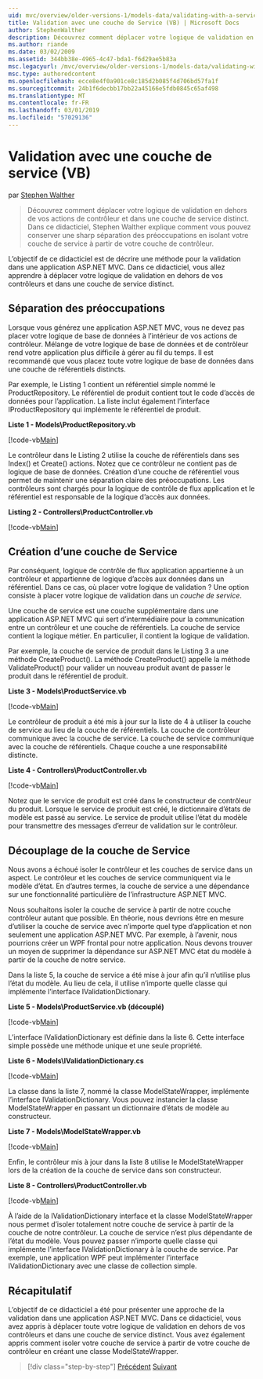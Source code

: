```yaml
---
uid: mvc/overview/older-versions-1/models-data/validating-with-a-service-layer-vb
title: Validation avec une couche de Service (VB) | Microsoft Docs
author: StephenWalther
description: Découvrez comment déplacer votre logique de validation en dehors de vos actions de contrôleur et dans une couche de service distinct. Dans ce didacticiel, Stephen Walther explique comment vous...
ms.author: riande
ms.date: 03/02/2009
ms.assetid: 344bb38e-4965-4c47-bda1-f6d29ae5b83a
msc.legacyurl: /mvc/overview/older-versions-1/models-data/validating-with-a-service-layer-vb
msc.type: authoredcontent
ms.openlocfilehash: ecce8e4f0a901ce8c185d2b085f4d706bd57fa1f
ms.sourcegitcommit: 24b1f6decbb17bb22a45166e5fdb0845c65af498
ms.translationtype: MT
ms.contentlocale: fr-FR
ms.lasthandoff: 03/01/2019
ms.locfileid: "57029136"
---
```

<a name="validating-with-a-service-layer-vb"></a>Validation avec une couche de service (VB)
====================
par [Stephen Walther](https://github.com/StephenWalther)

> Découvrez comment déplacer votre logique de validation en dehors de vos actions de contrôleur et dans une couche de service distinct. Dans ce didacticiel, Stephen Walther explique comment vous pouvez conserver une sharp séparation des préoccupations en isolant votre couche de service à partir de votre couche de contrôleur.


L’objectif de ce didacticiel est de décrire une méthode pour la validation dans une application ASP.NET MVC. Dans ce didacticiel, vous allez apprendre à déplacer votre logique de validation en dehors de vos contrôleurs et dans une couche de service distinct.

## <a name="separating-concerns"></a>Séparation des préoccupations

Lorsque vous générez une application ASP.NET MVC, vous ne devez pas placer votre logique de base de données à l’intérieur de vos actions de contrôleur. Mélange de votre logique de base de données et de contrôleur rend votre application plus difficile à gérer au fil du temps. Il est recommandé que vous placez toute votre logique de base de données dans une couche de référentiels distincts.

Par exemple, le Listing 1 contient un référentiel simple nommé le ProductRepository. Le référentiel de produit contient tout le code d’accès de données pour l’application. La liste inclut également l’interface IProductRepository qui implémente le référentiel de produit.

**Liste 1 - Models\ProductRepository.vb**

[!code-vb[Main](validating-with-a-service-layer-vb/samples/sample1.vb)]

Le contrôleur dans le Listing 2 utilise la couche de référentiels dans ses Index() et Create() actions. Notez que ce contrôleur ne contient pas de logique de base de données. Création d’une couche de référentiel vous permet de maintenir une séparation claire des préoccupations. Les contrôleurs sont chargés pour la logique de contrôle de flux application et le référentiel est responsable de la logique d’accès aux données.

**Listing 2 - Controllers\ProductController.vb**

[!code-vb[Main](validating-with-a-service-layer-vb/samples/sample2.vb)]

## <a name="creating-a-service-layer"></a>Création d’une couche de Service

Par conséquent, logique de contrôle de flux application appartienne à un contrôleur et appartienne de logique d’accès aux données dans un référentiel. Dans ce cas, où placer votre logique de validation ? Une option consiste à placer votre logique de validation dans un *couche de service*.

Une couche de service est une couche supplémentaire dans une application ASP.NET MVC qui sert d’intermédiaire pour la communication entre un contrôleur et une couche de référentiels. La couche de service contient la logique métier. En particulier, il contient la logique de validation.

Par exemple, la couche de service de produit dans le Listing 3 a une méthode CreateProduct(). La méthode CreateProduct() appelle la méthode ValidateProduct() pour valider un nouveau produit avant de passer le produit dans le référentiel de produit.

**Liste 3 - Models\ProductService.vb**

[!code-vb[Main](validating-with-a-service-layer-vb/samples/sample3.vb)]

Le contrôleur de produit a été mis à jour sur la liste de 4 à utiliser la couche de service au lieu de la couche de référentiels. La couche de contrôleur communique avec la couche de service. La couche de service communique avec la couche de référentiels. Chaque couche a une responsabilité distincte.

**Liste 4 - Controllers\ProductController.vb**

[!code-vb[Main](validating-with-a-service-layer-vb/samples/sample4.vb)]

Notez que le service de produit est créé dans le constructeur de contrôleur du produit. Lorsque le service de produit est créé, le dictionnaire d’états de modèle est passé au service. Le service de produit utilise l’état du modèle pour transmettre des messages d’erreur de validation sur le contrôleur.

## <a name="decoupling-the-service-layer"></a>Découplage de la couche de Service

Nous avons a échoué isoler le contrôleur et les couches de service dans un aspect. Le contrôleur et les couches de service communiquent via le modèle d’état. En d’autres termes, la couche de service a une dépendance sur une fonctionnalité particulière de l’infrastructure ASP.NET MVC.

Nous souhaitons isoler la couche de service à partir de notre couche contrôleur autant que possible. En théorie, nous devrions être en mesure d’utiliser la couche de service avec n’importe quel type d’application et non seulement une application ASP.NET MVC. Par exemple, à l’avenir, nous pourrions créer un WPF frontal pour notre application. Nous devons trouver un moyen de supprimer la dépendance sur ASP.NET MVC état du modèle à partir de la couche de notre service.

Dans la liste 5, la couche de service a été mise à jour afin qu’il n’utilise plus l’état du modèle. Au lieu de cela, il utilise n’importe quelle classe qui implémente l’interface IValidationDictionary.

**Liste 5 - Models\ProductService.vb (découplé)**

[!code-vb[Main](validating-with-a-service-layer-vb/samples/sample5.vb)]

L’interface IValidationDictionary est définie dans la liste 6. Cette interface simple possède une méthode unique et une seule propriété.

**Liste 6 - Models\IValidationDictionary.cs**

[!code-vb[Main](validating-with-a-service-layer-vb/samples/sample6.vb)]

La classe dans la liste 7, nommé la classe ModelStateWrapper, implémente l’interface IValidationDictionary. Vous pouvez instancier la classe ModelStateWrapper en passant un dictionnaire d’états de modèle au constructeur.

**Liste 7 - Models\ModelStateWrapper.vb**

[!code-vb[Main](validating-with-a-service-layer-vb/samples/sample7.vb)]

Enfin, le contrôleur mis à jour dans la liste 8 utilise le ModelStateWrapper lors de la création de la couche de service dans son constructeur.

**Liste 8 - Controllers\ProductController.vb**

[!code-vb[Main](validating-with-a-service-layer-vb/samples/sample8.vb)]

À l’aide de la IValidationDictionary interface et la classe ModelStateWrapper nous permet d’isoler totalement notre couche de service à partir de la couche de notre contrôleur. La couche de service n’est plus dépendante de l’état du modèle. Vous pouvez passer n’importe quelle classe qui implémente l’interface IValidationDictionary à la couche de service. Par exemple, une application WPF peut implémenter l’interface IValidationDictionary avec une classe de collection simple.

## <a name="summary"></a>Récapitulatif

L’objectif de ce didacticiel a été pour présenter une approche de la validation dans une application ASP.NET MVC. Dans ce didacticiel, vous avez appris à déplacer toute votre logique de validation en dehors de vos contrôleurs et dans une couche de service distinct. Vous avez également appris comment isoler votre couche de service à partir de votre couche de contrôleur en créant une classe ModelStateWrapper.

> [!div class="step-by-step"]
> [Précédent](validating-with-the-idataerrorinfo-interface-vb.md)
> [Suivant](validation-with-the-data-annotation-validators-vb.md)
